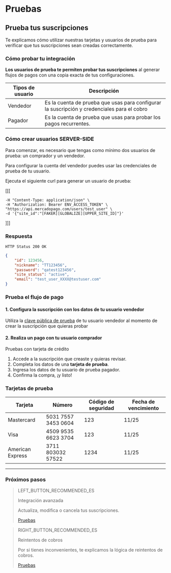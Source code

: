 # Pruebas   

## Prueba tus suscripciones

Te explicamos cómo utilizar nuestras tarjetas y usuarios de prueba para verificar que tus suscripciones sean creadas correctamente.

### Cómo probar tu integración

**Los usuarios de prueba te permiten probar tus suscripciones** al generar flujos de pagos con una copia exacta de tus configuraciones.

Tipos de usuario |   Descripción  
------------ 	 |	--------    
Vendedor       |  Es la cuenta de prueba que usas para configurar la suscripción y credenciales para el cobro           
Pagador        |  Es la cuenta de prueba que usas para probar los pagos recurrentes.  

### Cómo crear usuarios SERVER-SIDE

Para comenzar, es necesario que tengas como mínimo dos usuarios de prueba: un comprador y un vendedor.

Para configurar la cuenta del vendedor puedes usar las credenciales de prueba de tu usuario. 

Ejecuta el siguiente curl para generar un usuario de prueba:


[[[
```curl curl -X POST \
-H "Content-Type: application/json" \
-H "Authorization: Bearer ENV_ACCESS_TOKEN" \
"https://api.mercadopago.com/users/test_user" \
-d '{"site_id":"[FAKER][GLOBALIZE][UPPER_SITE_ID]"}'
```
]]]

### Respuesta
`HTTP Status 200 OK`
```json
{
    "id": 123456,
    "nickname": "TT123456",
    "password": "qatest123456",
    "site_status": "active",
    "email": "test_user_XXXX@testuser.com"
}
```

### Prueba el flujo de pago

#### 1. Configura la suscripción con los datos de tu usuario vendedor

Utiliza la  <a href="https://www.mercadopago[FAKER][URL][DOMAIN]/daccount/credentials" target="_blank">clave pública de prueba</a> de tu usuario vendedor al momento de crear la suscripción que quieras probar

#### 2. Realiza un pago con tu usuario comprador

Pruebas con tarjeta de crédito

1. Accede a la suscripción que creaste y quieras revisar.
1. Completa los datos de una **tarjeta de prueba**.
1. Ingresa los datos de tu usuario de prueba pagador.
1. Confirma la compra, ¡y listo!

### Tarjetas de prueba

Tarjeta |   Número  | Código de seguridad   |   Fecha de vencimiento
------------ 	 |	--------    |	--------    |	--------
Mastercard       |  5031 7557 3453 0604 |   123 | 11/25            
Visa             |  4509 9535 6623 3704 |   123 | 11/25   
American Express |  3711 803032 57522   |   1234| 11/25   

------------
### Próximos pasos

> LEFT_BUTTON_RECOMMENDED_ES
>
> Integración avanzada
>
> Actualiza, modifica o cancela tus suscripciones.
>
> [Pruebas](http://www.mercadopago[FAKER][URL][DOMAIN]/developers/es/guides/online-payments/subscriptions/advanced-integration/)

> RIGHT_BUTTON_RECOMMENDED_ES
>
> Reintentos de cobros
>
> Por si tienes inconvenientes, te explicamos la lógica de reintentos de cobros. 
>
> [Pruebas](http://www.mercadopago[FAKER][URL][DOMAIN]/developers/es/guides/online-payments/subscriptions/payment-retry/)